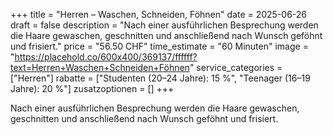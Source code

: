 +++
title = "Herren – Waschen, Schneiden, Föhnen"
date = 2025-06-26
draft = false
description = "Nach einer ausführlichen Besprechung werden die Haare gewaschen, geschnitten und anschließend nach Wunsch geföhnt und frisiert."
price = "56.50 CHF"
time_estimate = "60 Minuten"
image = "https://placehold.co/600x400/369137/ffffff?text=Herren+Waschen+Schneiden+Föhnen"
service_categories = ["Herren"]
rabatte = ["Studenten (20–24 Jahre): 15 %", "Teenager (16–19 Jahre): 20 %"]
zusatzoptionen = []
+++

Nach einer ausführlichen Besprechung werden die Haare gewaschen, geschnitten und anschließend nach Wunsch geföhnt und frisiert.
